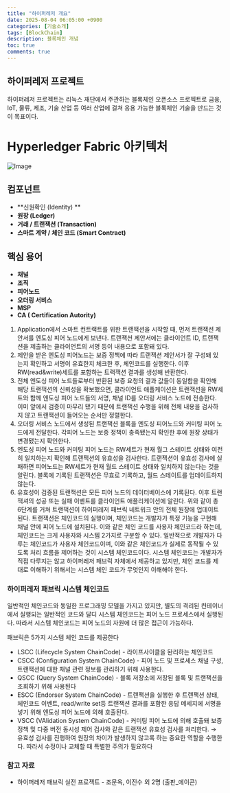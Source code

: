 ```yaml
---
title: "하이퍼레저 개요"
date: 2025-08-04 06:05:00 +0900
categories: [기술소개]
tags: [BlockChain]
description: 블록체인 개념
toc: true
comments: true
---
```


## 하이퍼레저 프로젝트

하이퍼레저 프로젝트는 리눅스 재단에서 주관하는 블록체인 오픈소스 프로젝트로 금융, IoT, 물류, 제조, 기술 산업 등 여러 산업에 걸쳐 응용 가능한 블록체인 기술을 만드는 것이 목표이다.  

# Hyperledger Fabric 아키텍처

![Image](https://prod-files-secure.s3.us-west-2.amazonaws.com/e6db513d-ec54-40ff-aa74-2487b0bcfe15/be3d5b5f-de51-4591-95f7-d8bc63294d51/Untitled.png?X-Amz-Algorithm=AWS4-HMAC-SHA256&X-Amz-Content-Sha256=UNSIGNED-PAYLOAD&X-Amz-Credential=ASIAZI2LB466SVVSEQ34%2F20250804%2Fus-west-2%2Fs3%2Faws4_request&X-Amz-Date=20250804T072120Z&X-Amz-Expires=3600&X-Amz-Security-Token=IQoJb3JpZ2luX2VjEAcaCXVzLXdlc3QtMiJGMEQCIBHwIhwbzU1YK17FGE2QjYH%2BuTrBuErEQyFtptOLWnTEAiAcdDZpMm57HnLP%2FhDsahyLIEtplEd2WQeleXhL6nGGbSr%2FAwhAEAAaDDYzNzQyMzE4MzgwNSIMGSFL8tgcWk6Iqat%2FKtwDKixpTvOLjMtHOljwIca3iihwXPF945202nbripYJByZY7P%2B7kT51LzIg2P9C8OclYA0mxyoOcUtnsupmTE%2FlpNxpe3myCJoFftVTDefa1JaPBld4L2f6kIqEdTcvP31sDIno4XiWE1SAb%2F09ByyCH9m0ktDCEhh%2BdYyUk9a2t8bPeHzJiSBtOQAhs7HrCEe2Enae2wuhV%2BFUGN%2FVDpEfYXSFfcz%2BHB1Jg1hQR5LxQwmVHRvel703%2FLTkErM364zmZosOhMPmTMb0m9gorMWDrl47%2BtGvC7mytCM1ue6az%2BJr3lt5KY8RMVQzxXwk7%2Fv1vvlpiCwuz0BocLQ912rx0czy2Wnfijbs8AAjWX1HNrK4Asi1LXM%2Fsdz%2BD8tcJYEPbalZGNacjoyJ0inTUacbr2Eg6AWjAWRVtKXwEiobRNFQG5ssAn51XF5momLLdtnWqBK90VNLeuSagk812xDJXw2PxWOOSxqtHsffyESHeK2WahxBVQEemjnx9wIhKr7ujm7VaXFkKDy7UJ%2Fc0pBrYqrtOCF32TW8MFSoshVEAoiXfu8mxm0ODFrDyMtHOi4ASdrccZF%2FH2hsx0rjKiOxAQ3T%2FqtPsrtvBBtIB4uqjDZpp065T4sR5VqYVw4wobfBxAY6pgGkSgxgkxmZ8IhxO3%2BiR31st1l6aytKg7jQWd5pCg6Zulkl6DLg2%2FZTgKcMoutH6ts7qOtCy9gPNJnvf4srnrt3XLVH4gJiyC7ATcusidA3MZWi3q3QsV17bLm3kCYWOd5i9hyfYFqDbseoDdacnUe3Cdmt97AnkSGIn5TkXra7CUYoPgHPGq70i5ZlJZdgPAENKrcuc6u0RHwRUc84%2FIkKKQHm3xic&X-Amz-Signature=713453947cd5e93eb055f6ed7b11c9c0716dfd430f7383efb5388de78941ed19&X-Amz-SignedHeaders=host&x-amz-checksum-mode=ENABLED&x-id=GetObject)

## 컴포넌트

- **신원확인 (Identity) **
- **원장 (Ledger)**
- **거래 / 트랜잭션 (Transaction)**
- **스마트 계약 / 체인 코드 (Smart Contract)**
## 핵심 용어

- **채널**
- **조직**
- **피어노드**
- **오더링 서비스**
- **MSP**
- **CA ( Certification Autority)**
1. Application에서 스마트 컨트랙트를 위한 트랜잭션을 시작할 때, 먼저 트랜잭션 제안서를 엔도싱 피어 노드에게 보낸다. 트랜잭션 제안서에는 클라이언트 ID, 트랜잭션을 제출하는 클라이언트의 서명 등이 내용으로 포함돼 있다.
1. 제안을 받은 엔도싱 피어노드는 보증 정책에 따라 트랜잭션 제안서가 잘 구성돼 있는지 확인하고 서명이 유효한지 체크한 후, 체인코드를 실행한다. 이후 RW(read&write)세트를 포함하는 트랙잭션 결과를 생성해 반환한다.
1. 전체 엔도싱 피어 노드들로부터 반환된 보증 요청의 결과 값들이 동일함을 확인해 해당 트랜잭션의 신뢰성을 확보했으면, 클라이언트 애플케이션은 트랜잭션을 RW세트와 함께 엔도싱 피어 노드들의 서명, 채널 ID를 오더링 서비스 노드에 전송한다. 이미 앞에서 검증이 마무리 됐기 때문에 트랜잭션 수행을 위해 전체 내용을 검사하지 않고 트랜잭션이 들어오는 순서만 정렬한다.
1. 오더링 서비스 노드에서 생성된 트랜잭션 블록을 엔도싱 피어노드와 커미팅 피어 노드에게 전달한다. 각피어 노드는 보증 정책이 충족됐는지 확인한 후에 원장 상태가 변경됐는지 확인한다.
1. 엔도싱 피어 노드와 커미팅 피어 노드는 RW세트가 현재 월그 스테이트 상태와 여전히 일치하는지 확인해 트랜잭션의 유효성을 검사한다. 트랜잭션이 유효성 검사에 실패하면 피어노드는 RW세트가 현재 월드 스테이트 상태와 일치하지 않는다는 것을 알린다. 블록에 기록된 트랜잭션은 무효로 기록하고, 월드 스테이트를 업데이트하지 않는다.
1. 유효성이 검증된 트랜잭션은 모든 피어 노드의 데이터베이스에 기록된다. 이후 트랜잭셔의 성공 또는 실패 이벤트를 클라이언트 애플리케이션에 알린다.
위와 같이 총 6단계를 거쳐 트랜잭션이 하이퍼레저 패브릭 네트워크 안의 전체 원장에 업데이트된다. 트랜잭션은 체인코드의 실행이며, 체인코드는 개발자가 특정 기능을 구현해 채널 안에 피어 노드에 설치된다. 이와 같은 체인 코드를 사용자 체인코드라 하는데, 체인코드는 크게 사용자와 시스템 2가지로 구분할 수 있다. 일반적으로 개발자가 다루는 체인코드가 사용자 체인코드이며, 이와 같은 체인코드가 실제로 동작될 수 있도록 처리 흐름을 제어하는 것이 시스템 체인코드이다. 시스템 체인코드는 개발자가 직접 다루지는 않고 하이퍼레저 패브릭 자체에서 제공하고 있지만, 체인 코드를 제대로 이해하기 위해서는 시스템 체인 코드가 무엇인지 이해해야 한다.

### 하이퍼레저 패브릭 시스템 체인코드

일반적인 체인코드와 동일한 프로그래밍 모델을 가지고 있지만, 별도의 격리된 컨테이너에서 실행되는 일반적인 코드와 달디 시스템 체인코드는 피어 노드 프로세스에서 실행된다. 따라서 시스템 체인코드는 피어 노드의 자원에 더 많은 접근이 가능하다.

패브릭은 5가지 시스템 체인 코드를 제공한다

- LSCC (Lifecycle System ChainCode) - 라이프사이클을 돤리하는 체인코드
- CSCC (Configuration System ChainCode) - 피어 노드 및 프로세스 채널 구성, 트랜잭션에 대한 채널 관련 정보를 관리하기 위해 사용한다.
- QSCC (Query System ChainCode) - 블록 저장소에 저장된 블록 및 트랜잭션을 조회하기 위해 사용된다
- ESCC (Endorser System ChainCode) - 트랜잭션을 실행한 후 트랜잭션 상태, 체인코드 이벤트, read/write set등 트랜잭션 결과를 포함한 응답 메세지에 서명을 넣기 위해 엔도싱 피어 노드에 의해 호출된다.
- VSCC (VAlidation System ChainCode) - 커미팅 피어 노드에 의해 호출돼 보증 정책 및 다중 버전 동시성 제어 검사와 같은 트랜잭션 유효성 검사를 처리한다. → 유효성 검사를 진행하여 원장의 차이가 발생하지 않고록 하는 중요한 역할을 수행한다. 따라서 수정이나 교체할 때 특별한 주의가 필요하다
### 참고 자료

- 하이퍼레저 패브릭 실전 프로젝트 - 조문옥, 이진수 외 2명 (출판_에이콘)

